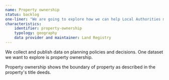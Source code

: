 ```yaml
---
name: Property ownership
status: backlog
one-liner: "We are going to explore how we can help Local Authorities make Neighbourhood Plan data available."
characteristics:
    identifier: property-ownership
    typology: geography
    data provider and maintainer: Land Registry 
---
```


We collect and publish data on planning policies and decisions. One dataset we want to explore is property ownership. 

Property ownership shows the boundary of property as described in the property's title deeds.
